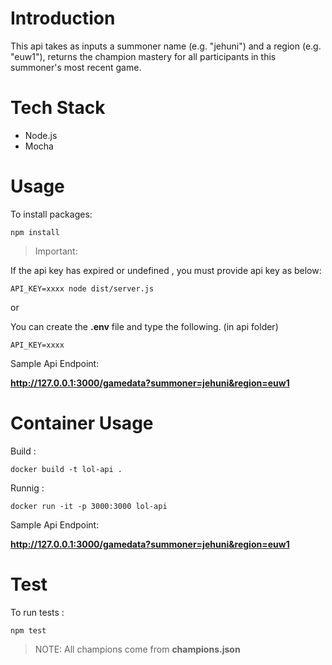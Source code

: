 # Introduction

This api takes as inputs a summoner name (e.g. "jehuni") and a region (e.g. "euw1"),  returns the champion mastery for all participants in this summoner's most recent game.

# Tech Stack
- Node.js
- Mocha


# Usage

To install packages:

```console
npm install 
```

> Important: 

If the api key has expired or undefined ,  you must provide api key as below:

```console
API_KEY=xxxx node dist/server.js 
```
or

You can create the **.env** file  and type the following. (in api folder)

```console
API_KEY=xxxx
```


Sample Api Endpoint: 

**http://127.0.0.1:3000/gamedata?summoner=jehuni&region=euw1**


# Container Usage

Build :
```console
docker build -t lol-api .
```

Runnig :
```console
docker run -it -p 3000:3000 lol-api
```

Sample Api Endpoint: 

**http://127.0.0.1:3000/gamedata?summoner=jehuni&region=euw1**

# Test

To run tests :

```console
npm test 
```

> NOTE: All champions come from **champions.json**
